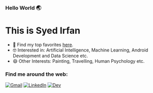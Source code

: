 ### Hello World 🌏
# This is Syed Irfan
- 🔭 Find my top favorites [here](https://syedirfanx.me/myfavourites).
- 🤓 Interested in: Artificial Intelligence, Machine Learning, Android Development and Data Science etc.
- 😄 Other Interests: Painting, Travelling, Human Psychology etc.



### Find me around the web:
[![Gmail](https://img.shields.io/badge/gmail-%23D14836.svg?&style=for-the-badge&logo=gmail&logoColor=white)](mailto:irfansyed479@gmail.com)
[![LinkedIn](https://img.shields.io/badge/LinkedIn-%230077B5.svg?&style=for-the-badge&logo=linkedin&logoColor=white)](https://www.linkedin.com/in/syedirfanx/)
[![Dev](https://img.shields.io/badge/-Hackerrank-2EC866?style=for-the-badge&logo=HackerRank&logoColor=white)](https://www.hackerrank.com/syedirfanx)

